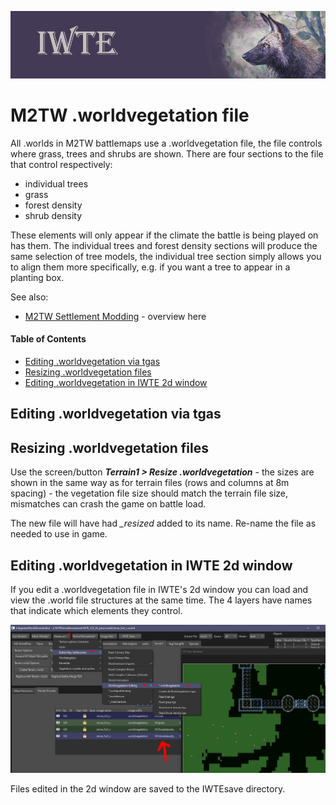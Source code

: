 ![IWTE banner](../IWTEgithub_images/IWTEbanner.jpg)
# M2TW .worldvegetation file

All .worlds in M2TW battlemaps use a .worldvegetation file, the file controls where grass, trees and shrubs are shown.  There are four sections to the file that control respectively:

* individual trees
* grass
* forest density
* shrub density

These elements will only appear if the climate the battle is being played on has them.  The individual trees and forest density sections will produce the same selection of tree models, the individual tree section simply allows you to align them more specifically, e.g. if you want a tree to appear in a planting box.

See also:
* [M2TW Settlement Modding](M2_Settlement_Modding.md#m2tw-settlement-modding) - overview here

#### Table of Contents

* [Editing .worldvegetation via tgas](editing-worldvegetation-via-tgas)
* [Resizing .worldvegetation files](#resizing-worldvegetation-files)
* [Editing .worldvegetation in IWTE 2d window](#editing-worldvegetation-in-iwte-2d-window)

## Editing .worldvegetation via tgas


## Resizing .worldvegetation files

Use the screen/button ***Terrain1 > Resize .worldvegetation*** - the sizes are shown in the same way as for terrain files (rows and columns at 8m spacing) - the vegetation file size should match the terrain file size, mismatches can crash the game on battle load.  

The new file will have had *_resized* added to its name.  Re-name the file as needed to use in game.

## Editing .worldvegetation in IWTE 2d window

If you edit a .worldvegetation file in IWTE's 2d window you can load and view the .world file structures at the same time.
The 4 layers have names that indicate which elements they control.

![/M2_worldvegetation_2dwindow.jpg](../IWTEgithub_images//M2_worldvegetation_2dwindow.jpg)

Files edited in the 2d window are saved to the IWTEsave directory.
